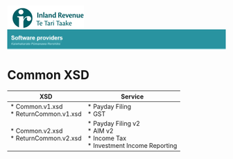 ![IRD logo](../Images/IRlogo.gif)
![Software Dev](../Images/SoftwareDev.png)

# Common XSD

| XSD | Service | 
| --- | --- |
| * Common.v1.xsd <br/> * ReturnCommon.v1.xsd | * Payday Filing <br/> * GST | 
| * Common.v2.xsd <br/> * ReturnCommon.v2.xsd | * Payday Filing v2 <br/> * AIM v2 <br/> * Income Tax <br/> * Investment Income Reporting |
